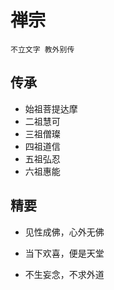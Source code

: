# 禅宗

```tip
不立文字 教外别传
```

## 传承

* 始祖菩提达摩	
* 二祖慧可	
* 三祖僧璨
* 四祖道信	
* 五祖弘忍	
* 六祖惠能


## 精要

* 见性成佛，心外无佛

* 当下欢喜，便是天堂

* 不生妄念，不求外道